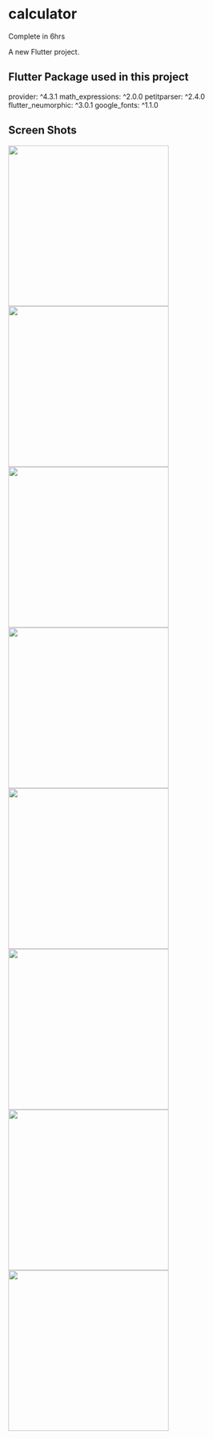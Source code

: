 # calculator
Complete in 6hrs


A new Flutter project.

## Flutter Package used in this project
  provider: ^4.3.1
  math_expressions: ^2.0.0
  petitparser: ^2.4.0
  flutter_neumorphic: ^3.0.1
  google_fonts: ^1.1.0

## Screen Shots

<img src = "https://raw.github.com/wekex35/FlutterCalculator/master/screenshots/Screenshot_6.png" alt="" width="320">
<img src = "https://raw.github.com/wekex35/FlutterCalculator/master/screenshots/Screenshot_1.png" alt="" width="320">
<img src = "https://raw.github.com/wekex35/FlutterCalculator/master/screenshots/Screenshot_2.png" alt="" width="320">
<img src = "https://raw.github.com/wekex35/FlutterCalculator/master/screenshots/Screenshot_3.png" alt="" width="320">
<img src = "https://raw.github.com/wekex35/FlutterCalculator/master/screenshots/Screenshot_4.png" alt="" width="320">
<img src = "https://raw.github.com/wekex35/FlutterCalculator/master/screenshots/Screenshot_5.png" alt="" width="320">
<img src = "https://raw.github.com/wekex35/FlutterCalculator/master/screenshots/Screenshot_6.png" alt="" width="320">
<img src = "https://raw.github.com/wekex35/FlutterCalculator/master/screenshots/Screenshot_7.png" alt="" width="320">










